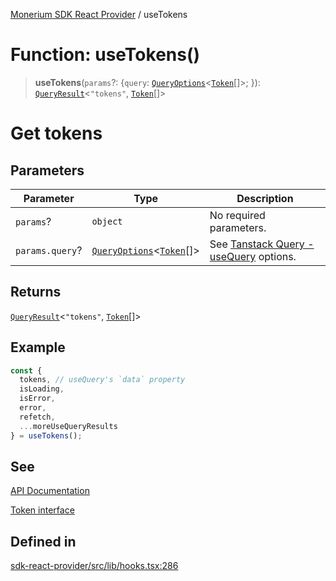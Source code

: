 [Monerium SDK React Provider](../README.md) / useTokens

# Function: useTokens()

> **useTokens**(`params`?: \{`query`: [`QueryOptions`](../type-aliases/QueryOptions.md)\<[`Token`](../interfaces/Token.md)[]\>; \}): [`QueryResult`](../type-aliases/QueryResult.md)\<`"tokens"`, [`Token`](../interfaces/Token.md)[]\>

# Get tokens

## Parameters

| Parameter       | Type                                                                                     | Description                                                                                                         |
| --------------- | ---------------------------------------------------------------------------------------- | ------------------------------------------------------------------------------------------------------------------- |
| `params`?       | `object`                                                                                 | No required parameters.                                                                                             |
| `params.query`? | [`QueryOptions`](../type-aliases/QueryOptions.md)\<[`Token`](../interfaces/Token.md)[]\> | See [Tanstack Query - useQuery](https://tanstack.com/query/latest/docs/framework/react/reference/useQuery) options. |

## Returns

[`QueryResult`](../type-aliases/QueryResult.md)\<`"tokens"`, [`Token`](../interfaces/Token.md)[]\>

## Example

```ts
const {
  tokens, // useQuery's `data` property
  isLoading,
  isError,
  error,
  refetch,
  ...moreUseQueryResults
} = useTokens();
```

## See

[API Documentation](https://monerium.dev/api-docs#operation/tokens)

[Token interface](https://github.com/monerium/js-monorepo/blob/main/packages/sdk/docs/generated/interfaces/Token.md)

## Defined in

[sdk-react-provider/src/lib/hooks.tsx:286](https://github.com/monerium/js-monorepo/blob/ae1055c12538e860127a655bc059162d414323b3/packages/sdk-react-provider/src/lib/hooks.tsx#L286)
